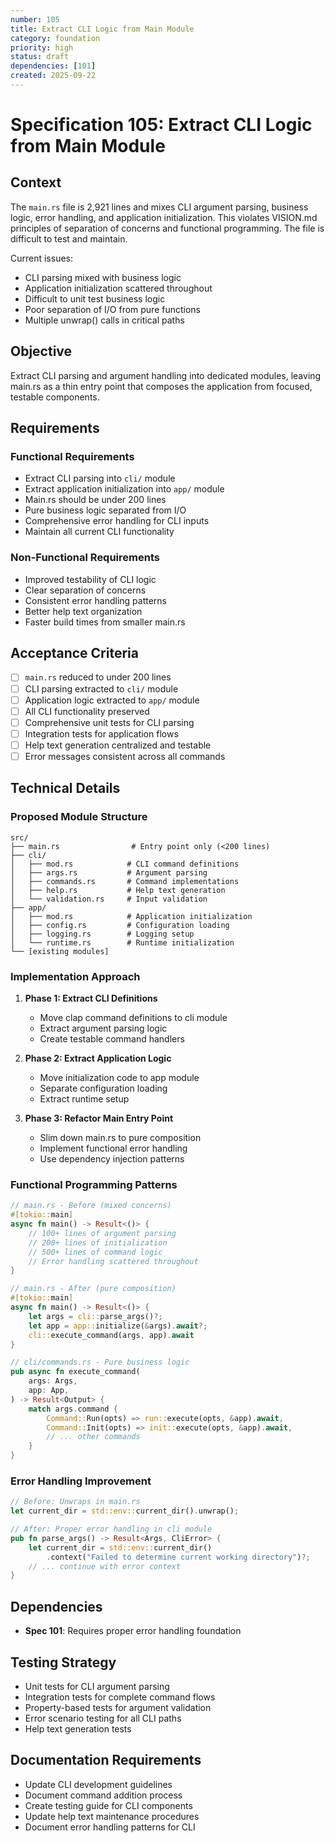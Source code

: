 ```yaml
---
number: 105
title: Extract CLI Logic from Main Module
category: foundation
priority: high
status: draft
dependencies: [101]
created: 2025-09-22
---
```


# Specification 105: Extract CLI Logic from Main Module

## Context

The `main.rs` file is 2,921 lines and mixes CLI argument parsing, business logic, error handling, and application initialization. This violates VISION.md principles of separation of concerns and functional programming. The file is difficult to test and maintain.

Current issues:
- CLI parsing mixed with business logic
- Application initialization scattered throughout
- Difficult to unit test business logic
- Poor separation of I/O from pure functions
- Multiple unwrap() calls in critical paths

## Objective

Extract CLI parsing and argument handling into dedicated modules, leaving main.rs as a thin entry point that composes the application from focused, testable components.

## Requirements

### Functional Requirements
- Extract CLI parsing into `cli/` module
- Extract application initialization into `app/` module
- Main.rs should be under 200 lines
- Pure business logic separated from I/O
- Comprehensive error handling for CLI inputs
- Maintain all current CLI functionality

### Non-Functional Requirements
- Improved testability of CLI logic
- Clear separation of concerns
- Consistent error handling patterns
- Better help text organization
- Faster build times from smaller main.rs

## Acceptance Criteria

- [ ] `main.rs` reduced to under 200 lines
- [ ] CLI parsing extracted to `cli/` module
- [ ] Application logic extracted to `app/` module
- [ ] All CLI functionality preserved
- [ ] Comprehensive unit tests for CLI parsing
- [ ] Integration tests for application flows
- [ ] Help text generation centralized and testable
- [ ] Error messages consistent across all commands

## Technical Details

### Proposed Module Structure

```
src/
├── main.rs                # Entry point only (<200 lines)
├── cli/
│   ├── mod.rs            # CLI command definitions
│   ├── args.rs           # Argument parsing
│   ├── commands.rs       # Command implementations
│   ├── help.rs           # Help text generation
│   └── validation.rs     # Input validation
├── app/
│   ├── mod.rs            # Application initialization
│   ├── config.rs         # Configuration loading
│   ├── logging.rs        # Logging setup
│   └── runtime.rs        # Runtime initialization
└── [existing modules]
```

### Implementation Approach

1. **Phase 1: Extract CLI Definitions**
   - Move clap command definitions to cli module
   - Extract argument parsing logic
   - Create testable command handlers

2. **Phase 2: Extract Application Logic**
   - Move initialization code to app module
   - Separate configuration loading
   - Extract runtime setup

3. **Phase 3: Refactor Main Entry Point**
   - Slim down main.rs to pure composition
   - Implement functional error handling
   - Use dependency injection patterns

### Functional Programming Patterns

```rust
// main.rs - Before (mixed concerns)
#[tokio::main]
async fn main() -> Result<()> {
    // 100+ lines of argument parsing
    // 200+ lines of initialization
    // 500+ lines of command logic
    // Error handling scattered throughout
}

// main.rs - After (pure composition)
#[tokio::main]
async fn main() -> Result<()> {
    let args = cli::parse_args()?;
    let app = app::initialize(&args).await?;
    cli::execute_command(args, app).await
}

// cli/commands.rs - Pure business logic
pub async fn execute_command(
    args: Args,
    app: App,
) -> Result<Output> {
    match args.command {
        Command::Run(opts) => run::execute(opts, &app).await,
        Command::Init(opts) => init::execute(opts, &app).await,
        // ... other commands
    }
}
```

### Error Handling Improvement

```rust
// Before: Unwraps in main.rs
let current_dir = std::env::current_dir().unwrap();

// After: Proper error handling in cli module
pub fn parse_args() -> Result<Args, CliError> {
    let current_dir = std::env::current_dir()
        .context("Failed to determine current working directory")?;
    // ... continue with error context
}
```

## Dependencies

- **Spec 101**: Requires proper error handling foundation

## Testing Strategy

- Unit tests for CLI argument parsing
- Integration tests for complete command flows
- Property-based tests for argument validation
- Error scenario testing for all CLI paths
- Help text generation tests

## Documentation Requirements

- Update CLI development guidelines
- Document command addition process
- Create testing guide for CLI components
- Update help text maintenance procedures
- Document error handling patterns for CLI